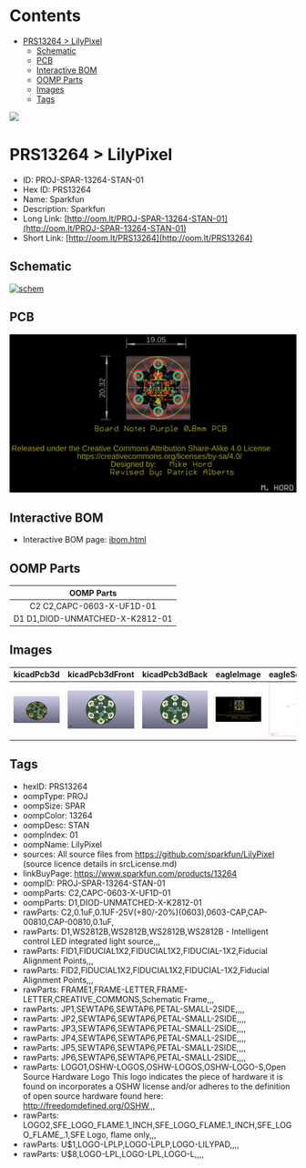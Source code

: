 



Contents
========

* [PRS13264 > LilyPixel](#prs13264--lilypixel)
	* [Schematic](#schematic)
	* [PCB](#pcb)
	* [Interactive BOM](#interactive-bom)
	* [OOMP Parts](#oomp-parts)
	* [Images](#images)
	* [Tags](#tags)
  
![][im]
# PRS13264 > LilyPixel

- ID: PROJ-SPAR-13264-STAN-01
- Hex ID: PRS13264
- Name: Sparkfun
- Description: Sparkfun
- Long Link: [http://oom.lt/PROJ-SPAR-13264-STAN-01](http://oom.lt/PROJ-SPAR-13264-STAN-01)
- Short Link: [http://oom.lt/PRS13264](http://oom.lt/PRS13264)

## Schematic
  
[![schem](eagleSchemImage.png)](eagleSchemImage.png)
## PCB
  
[![pcb](eagleImage.png)](eagleImage.png)
## Interactive BOM

- Interactive BOM page: [ibom.html](https://htmlpreview.github.io/?https://github.com/oomlout/oomlout_OOMP_projects/blob/main/PROJ-SPAR-13264-STAN-01/kicad/bom/ibom.html)

## OOMP Parts
  

|OOMP Parts|
| :---: |
|C2 C2,CAPC-0603-X-UF1D-01|
|D1 D1,DIOD-UNMATCHED-X-K2812-01|

## Images
  
  

|kicadPcb3d|kicadPcb3dFront|kicadPcb3dBack|eagleImage|eagleSchemImage|
| :---: | :---: | :---: | :---: | :---: |
|[![kicadPcb3d](kicadPcb3d_140.png)](kicadPcb3d.png)|[![kicadPcb3dFront](kicadPcb3dFront_140.png)](kicadPcb3dFront.png)|[![kicadPcb3dBack](kicadPcb3dBack_140.png)](kicadPcb3dBack.png)|[![eagleImage](eagleImage_140.png)](eagleImage.png)|[![eagleSchemImage](eagleSchemImage_140.png)](eagleSchemImage.png)|

## Tags

- hexID: PRS13264
- oompType: PROJ
- oompSize: SPAR
- oompColor: 13264
- oompDesc: STAN
- oompIndex: 01
- oompName: LilyPixel
- sources: All source files from https://github.com/sparkfun/LilyPixel (source licence details in srcLicense.md)
- linkBuyPage: https://www.sparkfun.com/products/13264
- oompID: PROJ-SPAR-13264-STAN-01
- oompParts: C2,CAPC-0603-X-UF1D-01
- oompParts: D1,DIOD-UNMATCHED-X-K2812-01
- rawParts: C2,0.1uF,0.1UF-25V(+80/-20%)(0603),0603-CAP,CAP-00810,CAP-00810,0.1uF,
- rawParts: D1,WS2812B,WS2812B,WS2812B,WS2812B - Intelligent control LED integrated light source,,,
- rawParts: FID1,FIDUCIAL1X2,FIDUCIAL1X2,FIDUCIAL-1X2,Fiducial Alignment Points,,,
- rawParts: FID2,FIDUCIAL1X2,FIDUCIAL1X2,FIDUCIAL-1X2,Fiducial Alignment Points,,,
- rawParts: FRAME1,FRAME-LETTER,FRAME-LETTER,CREATIVE_COMMONS,Schematic Frame,,,
- rawParts: JP1,SEWTAP6,SEWTAP6,PETAL-SMALL-2SIDE,,,,
- rawParts: JP2,SEWTAP6,SEWTAP6,PETAL-SMALL-2SIDE,,,,
- rawParts: JP3,SEWTAP6,SEWTAP6,PETAL-SMALL-2SIDE,,,,
- rawParts: JP4,SEWTAP6,SEWTAP6,PETAL-SMALL-2SIDE,,,,
- rawParts: JP5,SEWTAP6,SEWTAP6,PETAL-SMALL-2SIDE,,,,
- rawParts: JP6,SEWTAP6,SEWTAP6,PETAL-SMALL-2SIDE,,,,
- rawParts: LOGO1,OSHW-LOGOS,OSHW-LOGOS,OSHW-LOGO-S,Open Source Hardware Logo This logo indicates the piece of hardware it is found on incorporates a OSHW license and/or adheres to the definition of open source hardware found here: http://freedomdefined.org/OSHW,,,
- rawParts: LOGO2,SFE_LOGO_FLAME.1_INCH,SFE_LOGO_FLAME.1_INCH,SFE_LOGO_FLAME_.1,SFE Logo, flame only,,,
- rawParts: U$1,LOGO-LPLP,LOGO-LPLP,LOGO-LILYPAD,,,,
- rawParts: U$8,LOGO-LPL,LOGO-LPL,LOGO-L,,,,



[im]: kicadPcb3d_450.png

